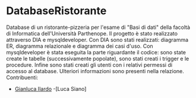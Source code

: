 # DatabaseRistorante
Database di un ristorante-pizzeria per l'esame di "Basi di dati" della facoltà di Informatica dell'Università Parthenope.
Il progetto è stato realizzato attraverso DIA e mysqldeveloper.
Con DIA sono stati realizzati: diagramma ER, diagramma relazionale e diagramma dei casi d'uso.
Con mysqldeveloper è stata eseguita la parte riguardante il codice: sono state create le tabelle (successivamente popolate), sono stati creati i trigger e le procedure. Infine sono stati creati gli utenti con i relativi permessi di accesso al database.
Ulteriori informazioni sono presenti nella relazione.
Contribuenti:
- [Gianluca Ilardo](https://github.com/gianlucailardo)
-[Luca Siano]
